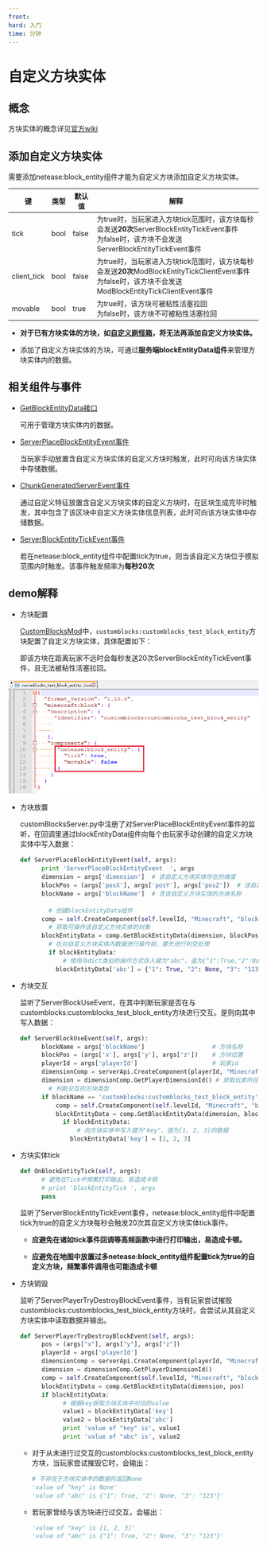 ```yaml
---
front:
hard: 入门
time: 分钟
---
```


# 自定义方块实体

## 概念

方块实体的概念详见[官方wiki](https://zh.minecraft.wiki/w/方块实体)



## 添加自定义方块实体

需要添加netease:block_entity组件才能为自定义方块添加自定义方块实体。

| 键      | 类型 | 默认值 | 解释                                                         |
| ------- | ---- | ------ | ------------------------------------------------------------ |
| tick    | bool | false  | 为true时，当玩家进入方块tick范围时，该方块每秒会发送**20次**ServerBlockEntityTickEvent事件<br>为false时，该方块不会发送ServerBlockEntityTickEvent事件 |
| client_tick    | bool | false  | 为true时，当玩家进入方块tick范围时，该方块每秒会发送**20次**ModBlockEntityTickClientEvent事件<br>为false时，该方块不会发送ModBlockEntityTickClientEvent事件 |
| movable | bool | true   | 为true时，该方块可被粘性活塞拉回<br>为false时，该方块不可被粘性活塞拉回 |

- **对于已有方块实体的方块，如[自定义刷怪箱](./3-特殊方块/1-自定义刷怪箱.md)，将无法再添加自定义方块实体。**

- 添加了自定义方块实体的方块，可通过**服务端blockEntityData组件**来管理方块实体内的数据。



## 相关组件与事件

- <a href="../../../../mcdocs/1-ModAPI/接口/方块/方块实体.html#getblockentitydata" rel="noopenner"> GetBlockEntityData接口 </a>

  可用于管理方块实体内的数据。

- <a href="../../../../mcdocs/1-ModAPI/事件/方块.html#serverplaceblockentityevent" rel="noopenner"> ServerPlaceBlockEntityEvent事件 </a>

  当玩家手动放置含自定义方块实体的自定义方块时触发，此时可向该方块实体中存储数据。

- <a href="../../../../mcdocs/1-ModAPI/事件/世界.html#chunkgeneratedserverevent" rel="noopenner"> ChunkGeneratedServerEvent事件 </a>

  通过自定义特征放置含自定义方块实体的自定义方块时，在区块生成完毕时触发，其中包含了该区块中自定义方块实体信息列表，此时可向该方块实体中存储数据。

- <a href="../../../../mcdocs/1-ModAPI/事件/方块.html#serverblockentitytickevent" rel="noopenner"> ServerBlockEntityTickEvent事件 </a>

  若在netease:block_entity组件中配置tick为true，则当该自定义方块位于模拟范围内时触发。该事件触发频率为**每秒20次**



<span id="demo"></span>
## demo解释

- 方块配置

  [CustomBlocksMod](../../13-模组SDK编程/60-Demo示例.md#CustomBlocksMod)中，`customblocks:customblocks_test_block_entity`方块配置了自定义方块实体，具体配置如下：

  即该方块在距离玩家不远时会每秒发送20次ServerBlockEntityTickEvent事件，且无法被粘性活塞拉回。

![block_entity_1](./picture/customblock/block-entity-1.png)

- 方块放置

  customBlocksServer.py中注册了对ServerPlaceBlockEntityEvent事件的监听，在回调里通过blockEntityData组件向每个由玩家手动创建的自定义方块实体中写入数据：

  ```python
  def ServerPlaceBlockEntityEvent(self, args):
  		print 'ServerPlaceBlockEntityEvent  ', args
  		dimension = args['dimension']  # 该自定义方块实体所在的维度
  		blockPos = (args['posX'], args['posY'], args['posZ'])  # 该自定义方块实体所处位置
  		blockName = args['blockName']  # 含该自定义方块实体的方块名称

          # 创建blockEntityData组件
  		comp = self.CreateComponent(self.levelId, "Minecraft", "blockEntityData")
          # 获取可操作该自定义方块实体的对象
  		blockEntityData = comp.GetBlockEntityData(dimension, blockPos)
          # 在对自定义方块实体内数据进行操作前，要先进行判空处理
          if blockEntityData:
              # 使用与dict类似的操作方式存入键为"abc"、值为{"1":True,"2":None,"3":"123"}的数据
  			blockEntityData['abc'] = {"1": True, "2": None, "3": "123"}
  ```

- 方块交互

  监听了ServerBlockUseEvent，在其中判断玩家是否在与customblocks:customblocks_test_block_entity方块进行交互。是则向其中写入数据：

  ```python
  def ServerBlockUseEvent(self, args):
  		blockName = args['blockName']  					# 方块名称
  		blockPos = (args['x'], args['y'], args['z'])    # 方块位置
  		playerId = args['playerId']						# 玩家id
  		dimensionComp = serverApi.CreateComponent(playerId, "Minecraft", "dimension")
  		dimension = dimensionComp.GetPlayerDimensionId() # 获取玩家所在维度
          # 判断交互的方块类型
  		if blockName == 'customblocks:customblocks_test_block_entity':
  			comp = self.CreateComponent(self.levelId, "Minecraft", "blockEntityData")
  			blockEntityData = comp.GetBlockEntityData(dimension, blockPos)
              if blockEntityData:
                  # 向方块实体中写入键为"key"、值为[1, 2, 3]的数据
  				blockEntityData['key'] = [1, 2, 3]
  ```

- 方块实体tick

  ```python
  def OnBlockEntityTick(self, args):
  		# 避免在Tick中频繁打印输出，易造成卡顿
  		# print 'blockEntityTick ', args
  		pass
  ```

  监听了ServerBlockEntityTickEvent事件，netease:block_entity组件中配置tick为true的自定义方块每秒会触发20次其自定义方块实体tick事件。

  - **应避免在诸如tick事件回调等高频函数中进行打印输出，易造成卡顿。**

  - **应避免在地图中放置过多netease:block_entity组件配置tick为true的自定义方块，频繁事件调用也可能造成卡顿**



- 方块销毁

  监听了ServerPlayerTryDestroyBlockEvent事件，当有玩家尝试摧毁customblocks:customblocks_test_block_entity方块时，会尝试从其自定义方块实体中读取数据并输出。

  ```python
  def ServerPlayerTryDestroyBlockEvent(self, args):
  		pos = (args["x"], args["y"], args["z"])
  		playerId = args['playerId']
  		dimensionComp = serverApi.CreateComponent(playerId, "Minecraft", "dimension")
  		dimension = dimensionComp.GetPlayerDimensionId()
  		comp = self.CreateComponent(self.levelId, "Minecraft", "blockEntityData")
  		blockEntityData = comp.GetBlockEntityData(dimension, pos)
  		if blockEntityData:
              # 根据key获取方块实体中对应的value
              value1 = blockEntityData['key']
              value2 = blockEntityData['abc']
              print 'value of "key" is', value1
              print 'value of "abc" is', value2
  ```

  - 对于从未进行过交互的customblocks:customblocks_test_block_entity方块，当玩家尝试摧毁它时，会输出：

    ```python
    # 不存在于方块实体中的数据将返回None
    'value of "key" is None'
    'value of "abc" is {"1": True, "2": None, "3": "123"}'
    ```

  - 若玩家曾经与该方块进行过交互，会输出：

    ```python
    'value of "key" is [1, 2, 3]'
    'value of "abc" is {"1": True, "2": None, "3": "123"}'
    ```

